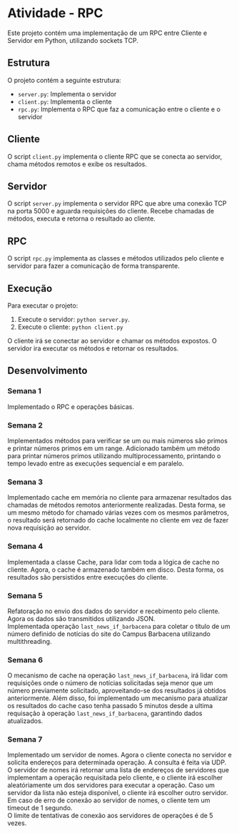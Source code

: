 # Atividade - RPC

Este projeto contém uma implementação de um RPC entre Cliente e Servidor em Python, utilizando sockets TCP.

## Estrutura

O projeto contém a seguinte estrutura:

- `server.py`: Implementa o servidor
- `client.py`: Implementa o cliente
- `rpc.py`: Implementa o RPC que faz a comunicação entre o cliente e o servidor

## Cliente

O script `client.py` implementa o cliente RPC que se conecta ao servidor, chama métodos remotos e exibe os resultados.

## Servidor

O script `server.py` implementa o servidor RPC que abre uma conexão TCP na porta 5000 e aguarda requisições do cliente. Recebe chamadas de métodos, executa  e retorna o resultado ao cliente.

## RPC

O script `rpc.py` implementa as classes e métodos utilizados pelo cliente e servidor para fazer a comunicação de forma transparente.

## Execução

Para executar o projeto:

1. Execute o servidor: `python server.py`.
2. Execute o cliente: `python client.py`

O cliente irá se conectar ao servidor e chamar os métodos expostos.
O servidor ira executar os métodos e retornar os resultados.

## Desenvolvimento

### Semana 1

Implementado o RPC e operações básicas.

### Semana 2

Implementados métodos para verificar se um ou mais números são primos e printar números primos em um range.
Adicionado também um método para printar números primos utilizando multiprocessamento, printando o tempo levado entre as execuções sequencial e em paralelo.

### Semana 3

Implementado cache em memória no cliente para armazenar resultados das chamadas de métodos remotos anteriormente realizadas. Desta forma, se um mesmo método for chamado várias vezes com os mesmos parâmetros, o resultado será retornado do cache localmente no cliente em vez de fazer nova requisição ao servidor.

### Semana 4

Implementada a classe Cache, para lidar com toda a lógica de cache no cliente. Agora, o cache é armazenado também em disco. Desta forma, os resultados são persistidos entre execuções do cliente.

### Semana 5

Refatoração no envio dos dados do servidor e recebimento pelo cliente. Agora os dados são transmitidos utilizando JSON.  
Implementada operação `last_news_if_barbacena` para coletar o título de um número definido de notícias do site do Campus Barbacena utilizando multithreading.

### Semana 6

O mecanismo de cache na operação `last_news_if_barbacena`, irá lidar com requisições onde o número de notícias solicitadas seja menor que um número previamente solicitado, aproveitando-se dos resultados já obtidos anteriormente. Além disso, foi implementado um mecanismo para atualizar os resultados do cache caso tenha passado 5 minutos desde a ultima requisação à operação `last_news_if_barbacena`, garantindo dados atualizados.

### Semana 7

Implementado um servidor de nomes. Agora o cliente conecta no servidor e solicita endereços para determinada operação. A consulta é feita via UDP.  
O servidor de nomes irá retornar uma lista de endereços de servidores que implementam a operação requisitada pelo cliente, e o cliente irá escolher aleatóriamente um dos servidores para executar a operação. Caso um servidor da lista não esteja disponível, o cliente irá escolher outro servidor.  
Em caso de erro de conexão ao servidor de nomes, o cliente tem um timeout de 1 segundo.  
O limite de tentativas de conexão aos servidores de operações é de 5 vezes.
